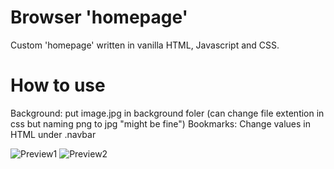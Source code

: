 # Browser 'homepage'
Custom 'homepage' written in vanilla HTML, Javascript and CSS.

# How to use
Background: put image.jpg in background foler (can change file extention in css but naming png to jpg "might be fine")
Bookmarks: Change values in HTML under .navbar

![Preview1](https://github.com/iDurpyDude12/homepage/assets/89787577/8e2b9fc4-c95a-4b38-aea5-7d3a51468eda)
![Preview2](https://github.com/iDurpyDude12/homepage/assets/89787577/596726c5-c43c-4954-b154-f8017b48d99a)

